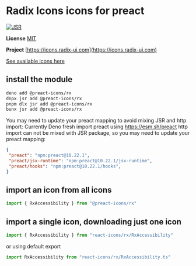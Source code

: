 # Radix Icons icons for preact

[![JSR](https://jsr.io/badges/@preact-icons/rx)](https://jsr.io/@preact-icons/rx)

**License** [MIT](https://github.com/radix-ui/icons/blob/master/LICENSE)

**Project** [https://icons.radix-ui.com](https://icons.radix-ui.com)

[See available icons here](https://react-icons.deno.dev/rx)

## install the module

```bash
deno add @preact-icons/rx
dnpx jsr add @preact-icons/rx
pnpm dlx jsr add @preact-icons/rx
bunx jsr add @preact-icons/rx
```

You may need to update your preact mapping to avoid mixing JSR and http import:
Currently Deno fresh import preact using https://esm.sh/preact http import can not be mixed with JSR package, so you may need to update your preact mapping:
```json
{
 "preact": "npm:preact@10.22.1",
 "preact/jsx-runtime": "npm:preact@10.22.1/jsx-runtime",
 "preact/hooks": "npm:preact@10.22.1/hooks",
}
```

## import an icon from all icons

```ts
import { RxAccessibility } from "@preact-icons/rx"
```

## import a single icon, downloading just one icon

```ts
import { RxAccessibility } from "react-icons/rx/RxAccessibility"
```

or using default export

```ts
import RxAccessibility from "react-icons/rx/RxAccessibility.ts"
```
